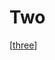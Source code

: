 # Two

[[three]]

[//begin]: # "Autogenerated link references for markdown compatibility"
[three]: three.md "Three"
[//end]: # "Autogenerated link references"